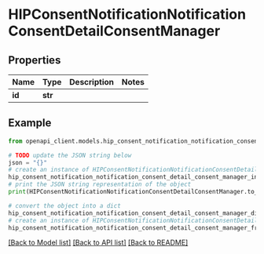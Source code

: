 # HIPConsentNotificationNotificationConsentDetailConsentManager


## Properties

Name | Type | Description | Notes
------------ | ------------- | ------------- | -------------
**id** | **str** |  | 

## Example

```python
from openapi_client.models.hip_consent_notification_notification_consent_detail_consent_manager import HIPConsentNotificationNotificationConsentDetailConsentManager

# TODO update the JSON string below
json = "{}"
# create an instance of HIPConsentNotificationNotificationConsentDetailConsentManager from a JSON string
hip_consent_notification_notification_consent_detail_consent_manager_instance = HIPConsentNotificationNotificationConsentDetailConsentManager.from_json(json)
# print the JSON string representation of the object
print(HIPConsentNotificationNotificationConsentDetailConsentManager.to_json())

# convert the object into a dict
hip_consent_notification_notification_consent_detail_consent_manager_dict = hip_consent_notification_notification_consent_detail_consent_manager_instance.to_dict()
# create an instance of HIPConsentNotificationNotificationConsentDetailConsentManager from a dict
hip_consent_notification_notification_consent_detail_consent_manager_from_dict = HIPConsentNotificationNotificationConsentDetailConsentManager.from_dict(hip_consent_notification_notification_consent_detail_consent_manager_dict)
```
[[Back to Model list]](../README.md#documentation-for-models) [[Back to API list]](../README.md#documentation-for-api-endpoints) [[Back to README]](../README.md)



